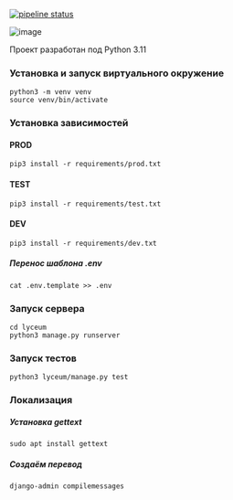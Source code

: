 [![pipeline status](https://gitlab.crja72.ru/django/2024/autumn/course/students/196470-maxpawgdbs-course-1187/badges/main/pipeline.svg)](https://gitlab.crja72.ru/django/2024/autumn/course/students/196470-maxpawgdbs-course-1187/-/pipelines)

![image](https://gitlab.crja72.ru/django/2024/autumn/course/students/196470-maxpawgdbs-course-1187/-/raw/main/Main_ER.png)

Проект разработан под Python 3.11
### Установка и запуск виртуального окружение
```
python3 -m venv venv
source venv/bin/activate
```

### Установка зависимостей

#### PROD
```
pip3 install -r requirements/prod.txt
```

#### TEST
```
pip3 install -r requirements/test.txt
```

#### DEV
```
pip3 install -r requirements/dev.txt
```

##### Перенос шаблона .env
```
cat .env.template >> .env
```

### Запуск сервера
```
cd lyceum
python3 manage.py runserver
```

### Запуск тестов
```
python3 lyceum/manage.py test
```

### Локализация
##### Установка gettext
```
sudo apt install gettext
```
##### Создаём перевод
```
django-admin compilemessages
```
